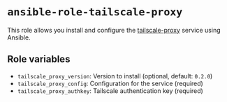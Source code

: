 # `ansible-role-tailscale-proxy`

This role allows you install and configure the [tailscale-proxy](https://github.com/vexxhost/tailscale-proxy)
service using Ansible.

## Role variables

- `tailscale_proxy_version`: Version to install (optional, default: `0.2.0`)
- `tailscale_proxy_config`: Configuration for the service (required)
- `tailscale_proxy_authkey`: Tailscale authentication key (required)
